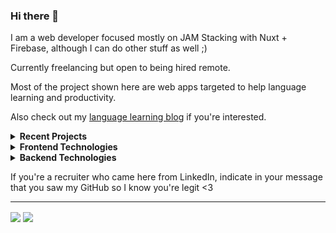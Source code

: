 ### Hi there 👋

I am a web developer focused mostly on JAM Stacking with Nuxt + Firebase, although I can do other stuff as well ;)

Currently freelancing but open to being hired remote.

Most of the project shown here are web apps targeted to help language learning and productivity.

Also check out my <a href="https://barelylingual.net/">language learning blog</a> if you're interested.

<details>
 <summary><strong>Recent Projects</strong></summary>
   - <a href="https://tchin25.github.io/japanese-dependency-visualizer/#/">Japanese Dependency Visualizer</a> <br/>
   - <a href="https://dontfallasleep.online">Don't Fall Asleep</a> <br/>
   - <a href="https://tchin25.github.io/timebox/">Simple Timeboxer</a> <br/>
   - <a href="https://shouldipartyduringapandemic.com">Should I Party During A Pandemic?</a> <br/>
   - <a href="https://tchin25.github.io/text-to-anki/">Text To Anki</a> <br/>
</details>

<details>
 <summary><strong>Frontend Technologies</strong></summary>
   - Vue/Nuxt <br/>
   - React Hooks/Gatsby <br/>
   - SCSS <br/>
   - Materialize, TailwindCSS, BulmaCSS <br/>
   - UX Design <br/>
   - SEO Optimization <br/>
   - A11y Accessibility Guidlines <br/>
</details>

<details>
 <summary><strong>Backend Technologies</strong></summary>
   - Firebase Stack (Auth, Cloud Functions, Firestore, Cloud Storage, Analytics) <br/>
   - Google Cloud, AWS, and technically Azure but dang are they expensive <br/>
   - Netlify <br/>
   - NodeJS & Express <br/>
   - Docker (If you need someone to do custom scalable infrastructure like Kubernetes, please hire a DevOps Engineer instead) <br/>
   - NoSQL (MongoDB & Firestore) <br/>
   - SQL (Although at this point I only use SQLite and only for local data storage) <br/>
   - Corvid by Wix <br/>
</details>

If you're a recruiter who came here from LinkedIn, indicate in your message that you saw my GitHub so I know you're legit <3

---

<span>
  <img align="center" src="https://github-readme-stats.vercel.app/api/top-langs/?username=tchin25&theme=onedark&hide_border=true&langs_count=10&layout=compact" />
</span>
<span>
  <img align="center" src="https://github-readme-stats.vercel.app/api?username=tchin25&count_private=true&hide=issues,contribs&theme=onedark&hide_border=true" />
</span>

<!--
**tchin25/tchin25** is a ✨ _special_ ✨ repository because its `README.md` (this file) appears on your GitHub profile.

Here are some ideas to get you started:

- 🔭 I’m currently working on ...
- 🌱 I’m currently learning ...
- 👯 I’m looking to collaborate on ...
- 🤔 I’m looking for help with ...
- 💬 Ask me about ...
- 📫 How to reach me: ...
- 😄 Pronouns: ...
- ⚡ Fun fact: ...
-->
